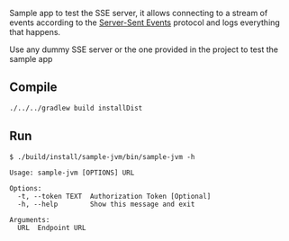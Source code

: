 Sample app to test the SSE server, it allows connecting to a stream of events according to the [Server-Sent Events](../README.md) protocol and
logs everything that happens.

Use any dummy SSE server or the one provided in the project to test the sample app

## Compile

```bash
./../../gradlew build installDist
```

## Run

```text
$ ./build/install/sample-jvm/bin/sample-jvm -h

Usage: sample-jvm [OPTIONS] URL

Options:
  -t, --token TEXT  Authorization Token [Optional]
  -h, --help        Show this message and exit

Arguments:
  URL  Endpoint URL
```
